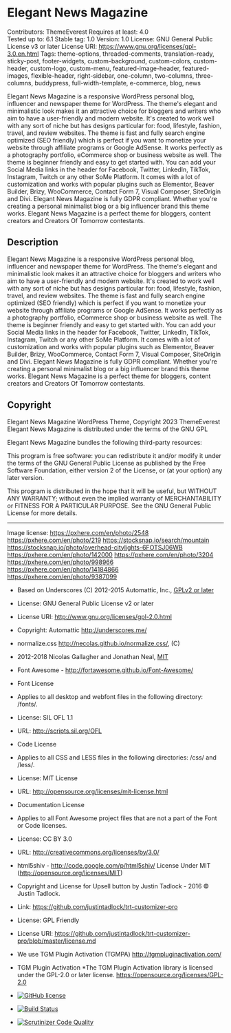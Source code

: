 # Elegant News Magazine

Contributors: ThemeEverest
Requires at least: 4.0  
Tested up to: 6.1
Stable tag: 1.0
Version: 1.0
License: GNU General Public License v3 or later
License URI: https://www.gnu.org/licenses/gpl-3.0.en.html
Tags: theme-options, threaded-comments, translation-ready, sticky-post, footer-widgets, custom-background, custom-colors, custom-header, custom-logo, custom-menu, featured-image-header, featured-images, flexible-header, right-sidebar, one-column, two-columns, three-columns, buddypress, full-width-template, e-commerce, blog, news

Elegant News Magazine is a responsive WordPress personal blog, influencer and newspaper theme for WordPress. The theme's elegant and minimalistic look makes it an attractive choice for bloggers and writers who aim to have a user-friendly and modern website. It's created to work well with any sort of niche but has designs particular for: food, lifestyle, fashion, travel, and review websites. The theme is fast and fully search engine optimized (SEO friendly) which is perfect if you want to monetize your website through affiliate programs or Google AdSense. It works perfectly as a photography portfolio, eCommerce shop or business website as well. The theme is beginner friendly and easy to get started with. You can add your Social Media links in the header for Facebook, Twitter, LinkedIn, TikTok, Instagram, Twitch or any other SoMe Platform. It comes with a lot of customization and works with popular plugins such as Elementor, Beaver Builder, Brizy, WooCommerce, Contact Form 7, Visual Composer, SiteOrigin and Divi. Elegant News Magazine is fully GDPR compliant. Whether you're creating a personal minimalist blog or a big influencer brand this theme works. Elegant News Magazine is a perfect theme for bloggers, content creators and Creators Of Tomorrow contestants. 

## Description

Elegant News Magazine is a responsive WordPress personal blog, influencer and newspaper theme for WordPress. The theme's elegant and minimalistic look makes it an attractive choice for bloggers and writers who aim to have a user-friendly and modern website. It's created to work well with any sort of niche but has designs particular for: food, lifestyle, fashion, travel, and review websites. The theme is fast and fully search engine optimized (SEO friendly) which is perfect if you want to monetize your website through affiliate programs or Google AdSense. It works perfectly as a photography portfolio, eCommerce shop or business website as well. The theme is beginner friendly and easy to get started with. You can add your Social Media links in the header for Facebook, Twitter, LinkedIn, TikTok, Instagram, Twitch or any other SoMe Platform. It comes with a lot of customization and works with popular plugins such as Elementor, Beaver Builder, Brizy, WooCommerce, Contact Form 7, Visual Composer, SiteOrigin and Divi. Elegant News Magazine is fully GDPR compliant. Whether you're creating a personal minimalist blog or a big influencer brand this theme works. Elegant News Magazine is a perfect theme for bloggers, content creators and Creators Of Tomorrow contestants.


## Copyright
Elegant News Magazine WordPress Theme, Copyright 2023 ThemeEverest
Elegant News Magazine is distributed under the terms of the GNU GPL

Elegant News Magazine bundles the following third-party resources:


This program is free software: you can redistribute it and/or modify
it under the terms of the GNU General Public License as published by
the Free Software Foundation, either version 2 of the License, or
(at your option) any later version.

This program is distributed in the hope that it will be useful,
but WITHOUT ANY WARRANTY; without even the implied warranty of
MERCHANTABILITY or FITNESS FOR A PARTICULAR PURPOSE. See the
GNU General Public License for more details.

______

Image license:
https://pxhere.com/en/photo/2548
https://pxhere.com/en/photo/219
https://stocksnap.io/search/mountain
https://stocksnap.io/photo/overhead-citylights-6FOTSJ06WB
https://pxhere.com/en/photo/142000
https://pxhere.com/en/photo/3204
https://pxhere.com/en/photo/998966
https://pxhere.com/en/photo/14184866
https://pxhere.com/en/photo/9387099


* Based on Underscores (C) 2012-2015 Automattic, Inc., [GPLv2 or later](https://www.gnu.org/licenses/gpl-2.0.html)
* License: GNU General Public License v2 or later
* License URI: http://www.gnu.org/licenses/gpl-2.0.html
* Copyright: Automattic http://underscores.me/

* normalize.css http://necolas.github.io/normalize.css/, (C) 
* 2012-2018 Nicolas Gallagher and Jonathan Neal, [MIT](http://opensource.org/licenses/MIT)

* Font Awesome - http://fortawesome.github.io/Font-Awesome/
* Font License
* Applies to all desktop and webfont files in the following directory: /fonts/.
* License: SIL OFL 1.1
* URL: http://scripts.sil.org/OFL
* Code License
* Applies to all CSS and LESS files in the following directories: /css/ and /less/.
* License: MIT License
* URL: http://opensource.org/licenses/mit-license.html
* Documentation License
* Applies to all Font Awesome project files that are not a part of the Font or Code licenses.
* License: CC BY 3.0
* URL: http://creativecommons.org/licenses/by/3.0/

* html5shiv - http://code.google.com/p/html5shiv/ License Under MIT (http://opensource.org/licenses/MIT)

* Copyright and License for Upsell button by Justin Tadlock - 2016 © Justin Tadlock.
* Link: https://github.com/justintadlock/trt-customizer-pro
* License: GPL Friendly
* License URI: https://github.com/justintadlock/trt-customizer-pro/blob/master/license.md

* We use TGM Plugin Activation (TGMPA) http://tgmpluginactivation.com/ 
*  TGM Plugin Activation
*The TGM Plugin Activation library is licensed under the GPL-2.0 or later license. https://opensource.org/licenses/GPL-2.0
* [![GitHub license](https://img.shields.io/badge/license-GPLv2-blue.svg)](https://raw.githubusercontent.com/TGMPA/TGM-Plugin-Activation/develop/LICENSE.md)
* [![Build Status](https://travis-ci.org/TGMPA/TGM-Plugin-Activation.svg?branch=develop)](https://travis-ci.org/TGMPA/TGM-Plugin-Activation)
* [![Scrutinizer Code Quality](https://scrutinizer-ci.com/g/TGMPA/TGM-Plugin-Activation/badges/quality-score.png?b=develop)](https://scrutinizer-ci.com/g/TGMPA/TGM-Plugin-Activation/?branch=develop)
